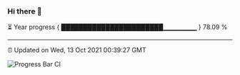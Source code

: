 ### Hi there 👋

⏳ Year progress { ███████████████████████▁▁▁▁▁▁▁ } 78.09 %

---

⏰ Updated on Wed, 13 Oct 2021 00:39:27 GMT

![Progress Bar CI](https://github.com/liununu/liununu/workflows/Progress%20Bar%20CI/badge.svg)
